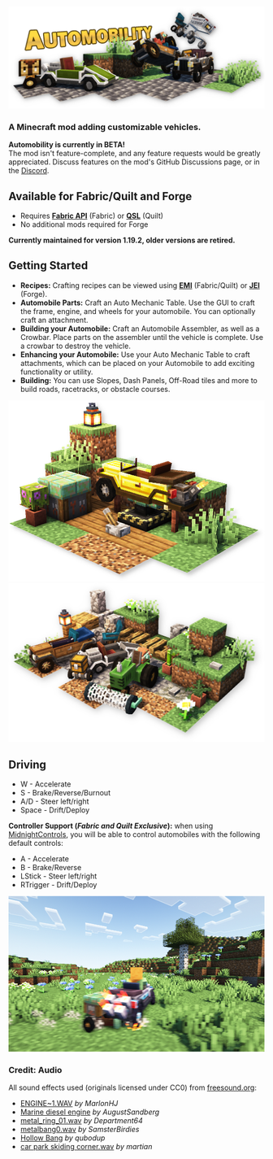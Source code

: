 ![Automobility](./md/banner.png)

### A Minecraft mod adding customizable vehicles.
**Automobility is currently in BETA!** <br/>
The mod isn't feature-complete, and any feature requests would be greatly appreciated. Discuss features on the mod's GitHub Discussions page, or in the [Discord](https://discord.gg/7Aw3y4RtY9).

## Available for Fabric/Quilt and Forge
- Requires **[Fabric API](https://modrinth.com/mod/fabric-api)** (Fabric) or **[QSL](https://modrinth.com/mod/qsl)** (Quilt)
- No additional mods required for Forge

**Currently maintained for version 1.19.2, older versions are retired.**

## Getting Started
- **Recipes:** Crafting recipes can be viewed using [**EMI**](https://www.curseforge.com/minecraft/mc-mods/emi) (Fabric/Quilt) or [**JEI**](https://www.curseforge.com/minecraft/mc-mods/jei) (Forge).
- **Automobile Parts:** Craft an Auto Mechanic Table. Use the GUI to craft the frame, engine, and wheels for your automobile. You can optionally craft an attachment.
- **Building your Automobile:** Craft an Automobile Assembler, as well as a Crowbar. Place parts on the assembler until the vehicle is complete. Use a crowbar to destroy the vehicle.
- **Enhancing your Automobile:** Use your Auto Mechanic Table to craft attachments, which can be placed on your Automobile to add exciting functionality or utility.
- **Building:** You can use Slopes, Dash Panels, Off-Road tiles and more to build roads, racetracks, or obstacle courses.

![Automobile Construction](./md/construction.png)
![Automobile Types](./md/parking.png)

## Driving
- W - Accelerate
- S - Brake/Reverse/Burnout
- A/D - Steer left/right
- Space - Drift/Deploy

**Controller Support (*Fabric and Quilt Exclusive*):** when using [MidnightControls](https://www.curseforge.com/minecraft/mc-mods/midnightcontrols), you will be able to control automobiles with the following default controls:
- A - Accelerate
- B - Brake/Reverse
- LStick - Steer left/right
- RTrigger - Drift/Deploy

![Driving](./md/driving.png)

### Credit: Audio
All sound effects used (originals licensed under CC0) from [freesound.org](https://freesound.org/): <br/>
- [ENGINE~1.WAV](https://freesound.org/people/MarlonHJ/sounds/242739/) *by MarlonHJ* <br/>
- [Marine diesel engine](https://freesound.org/people/AugustSandberg/sounds/264864/) *by AugustSandberg* <br/>
- [metal_ring_01.wav](https://freesound.org/people/Department64/sounds/95272/) *by Department64* <br/>
- [metalbang0.wav](https://freesound.org/people/SamsterBirdies/sounds/435699/) *by SamsterBirdies* <br/>
- [Hollow Bang](https://freesound.org/people/qubodup/sounds/157609/) *by qubodup* <br/>
- [car park skiding corner.wav](https://freesound.org/people/martian/sounds/178889/) *by martian* <br/>